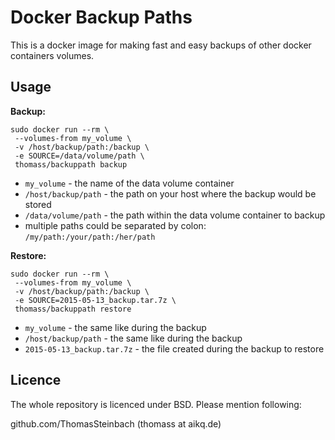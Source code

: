 Docker Backup Paths
===================

This is a docker image for making fast and easy backups of other docker containers volumes.

Usage
-----

__Backup:__

```
sudo docker run --rm \
 --volumes-from my_volume \
 -v /host/backup/path:/backup \
 -e SOURCE=/data/volume/path \
 thomass/backuppath backup
```

* `my_volume` - the name of the data volume container
* `/host/backup/path` - the path on your host where the backup would be stored
* `/data/volume/path` - the path within the data volume container to backup
 * multiple paths could be separated by colon: `/my/path:/your/path:/her/path`

__Restore:__

```
sudo docker run --rm \
 --volumes-from my_volume \
 -v /host/backup/path:/backup \
 -e SOURCE=2015-05-13_backup.tar.7z \
 thomass/backuppath restore
```

* `my_volume` - the same like during the backup
* `/host/backup/path` - the same like during the backup
* `2015-05-13_backup.tar.7z` - the file created during the backup to restore

Licence
-------

The whole repository is licenced under BSD. Please mention following:

github.com/ThomasSteinbach (thomass at aikq.de)
